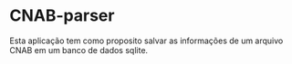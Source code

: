# CNAB-parser
Esta aplicação tem como proposito salvar as informações de um arquivo CNAB em um banco de dados sqlite.
